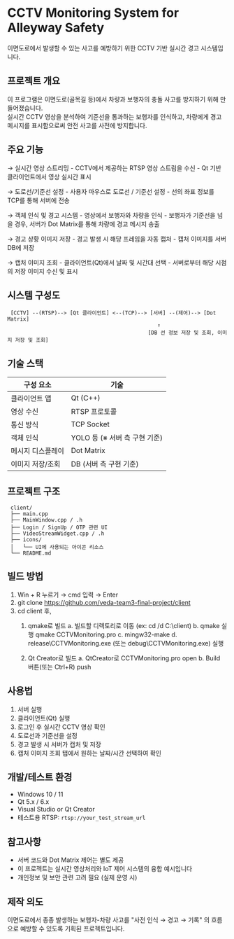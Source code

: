 # CCTV Monitoring System for Alleyway Safety

이면도로에서 발생할 수 있는 사고를 예방하기 위한 CCTV 기반 실시간 경고 시스템입니다.

## 프로젝트 개요

이 프로그램은 이면도로(골목길 등)에서 차량과 보행자의 충돌 사고를 방지하기 위해 만들어졌습니다.  
실시간 CCTV 영상을 분석하여 기준선을 통과하는 보행자를 인식하고, 차량에게 경고 메시지를 표시함으로써 안전 사고를 사전에 방지합니다.


## 주요 기능

 → 실시간 영상 스트리밍
     - CCTV에서 제공하는 RTSP 영상 스트림을 수신
     - Qt 기반 클라이언트에서 영상 실시간 표시
     
→ 도로선/기준선 설정
     - 사용자 마우스로 도로선 / 기준선 설정
     - 선의 좌표 정보를 TCP를 통해 서버에 전송
     
→ 객체 인식 및 경고 시스템
     - 영상에서 보행자와 차량을 인식
     - 보행자가 기준선을 넘을 경우, 서버가 Dot Matrix를 통해 차량에 경고 메시지 송출
     
→ 경고 상황 이미지 저장
     - 경고 발생 시 해당 프레임을 자동 캡처
     - 캡처 이미지를 서버 DB에 저장
     
→ 캡처 이미지 조회
     - 클라이언트(Qt)에서 날짜 및 시간대 선택
     - 서버로부터 해당 시점의 저장 이미지 수신 및 표시


## 시스템 구성도

     [CCTV] --(RTSP)--> [Qt 클라이언트] <--(TCP)--> [서버] --(제어)--> [Dot Matrix]
                                                    ↑
                                                 [DB 선 정보 저장 및 조회, 이미지 저장 및 조회]



## 기술 스택

| 구성 요소       | 기술 |
|----------------|------|
| 클라이언트 앱   | Qt (C++) |
| 영상 수신       | RTSP 프로토콜 |
| 통신 방식       | TCP Socket |
| 객체 인식       | YOLO 등 (※ 서버 측 구현 기준) |
| 메시지 디스플레이 | Dot Matrix |
| 이미지 저장/조회 | DB (서버 측 구현 기준) |


## 프로젝트 구조

     client/
     ├── main.cpp
     ├── MainWindow.cpp / .h
     ├── Login / SignUp / OTP 관련 UI
     ├── VideoStreamWidget.cpp / .h
     ├── icons/
     │   └── UI에 사용되는 아이콘 리소스
     └── README.md

## 빌드 방법
1. Win + R 누르기 → cmd 입력 → Enter
2. git clone https://github.com/veda-team3-final-project/client
3. cd client
후,
     1) qmake로 빌드
          a. 빌드할 디렉토리로 이동 (ex: cd /d C:\client)
          b. qmake 실행
               qmake CCTVMonitoring.pro
          c. mingw32-make
          d. release\CCTVMonitoring.exe (또는 debug\CCTVMonitoring.exe) 실행
          
     2) Qt Creator로 빌드
          a. QtCreator로 CCTVMonitoring.pro open
          b. Build 버튼(또는 Ctrl+R) push

## 사용법

1. 서버 실행
2. 클라이언트(Qt) 실행
3. 로그인 후 실시간 CCTV 영상 확인
4. 도로선과 기준선을 설정
5. 경고 발생 시 서버가 캡처 및 저장
6. 캡처 이미지 조회 탭에서 원하는 날짜/시간 선택하여 확인


## 개발/테스트 환경

- Windows 10 / 11
- Qt 5.x / 6.x
- Visual Studio or Qt Creator
- 테스트용 RTSP: `rtsp://your_test_stream_url`


## 참고사항

- 서버 코드와 Dot Matrix 제어는 별도 제공
- 이 프로젝트는 실시간 영상처리와 IoT 제어 시스템의 융합 예시입니다
- 개인정보 및 보안 관련 고려 필요 (실제 운영 시)


## 제작 의도

이면도로에서 종종 발생하는 보행자-차량 사고를 "사전 인식 → 경고 → 기록" 의 흐름으로 예방할 수 있도록 기획된 프로젝트입니다.
